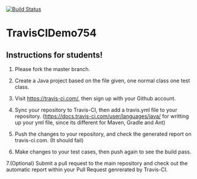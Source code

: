 [![Build Status](https://travis-ci.com/AlexanderTheGrape/TravisCIDemo754.svg?branch=master)](https://travis-ci.com/AlexanderTheGrape/TravisCIDemo754)
# TravisCIDemo754

## Instructions for students!

1. Please fork the master branch.

2. Create a Java project based on the file given, one normal class one test class.

3. Visit https://travis-ci.com/, then sign up with your Github account.

4. Sync your repository to Travis-CI, then add a travis.yml file to your repository. (https://docs.travis-ci.com/user/languages/java/ for writting up your yml file, since its different for Maven, Gradle and Ant)

5. Push the changes to your repository, and check the generated report on travis-ci.com. (It should fail)

6. Make changes to your test cases, then push again to see the build pass.

7.(Optional) Submit a pull request to the main repository and check out the automatic report within your Pull Request genrerated by Travis-CI.
